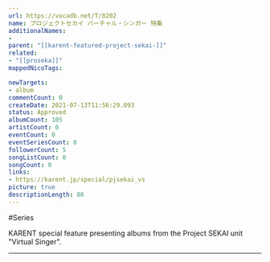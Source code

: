 ```yaml
---
url: https://vocadb.net/T/8202
name: プロジェクトセカイ バーチャル・シンガー 特集
additionalNames: 
- 
parent: "[[karent-featured-project-sekai-]]"
related:
- "[[proseka]]"
mappedNicoTags:

newTargets:
- album
commentCount: 0
createDate: 2021-07-13T11:56:29.093
status: Approved
albumCount: 105
artistCount: 0
eventCount: 0
eventSeriesCount: 0
followerCount: 5
songListCount: 0
songCount: 0
links: 
- https://karent.jp/special/pjsekai_vs
picture: true
descriptionLength: 86
---
```


#Series

KARENT special feature presenting albums from the Project SEKAI unit "Virtual Singer".

---

